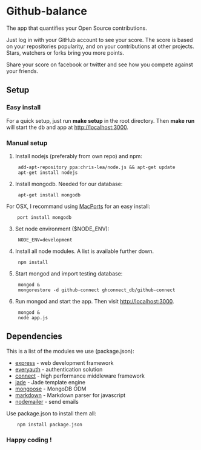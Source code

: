 # Github-balance

The app that quantifies your Open Source contributions.

Just log in with your GitHub account to see your score. The score is based on your repositories popularity, and on your contributions at other projects. Stars, watchers or forks bring you more points.

Share your score on facebook or twitter and see how you compete against your friends.


## Setup

### Easy install
For a quick setup, just run **make setup** in the root directory.
Then **make run** will start the db and app at
[http://localhost:3000](http://localhost:3000).

### Manual setup
1. Install nodejs (preferably from own repo) and npm:

        add-apt-repository ppa:chris-lea/node.js && apt-get update
        apt-get install nodejs

2. Install mongodb. Needed for our database:

        apt-get install mongodb

  For OSX, I recommand using [MacPorts](http://www.macports.org/) for an easy install:
  
        port install mongodb

3. Set node environment ($NODE_ENV):

        NODE_ENV=development

4. Install all node modules. A list is available further down.

        npm install

5. Start mongod and import testing database:

        mongod &
        mongorestore -d github-connect ghconnect_db/github-connect

6. Run mongod and start the app. Then visit [http://localhost:3000](http://localhost:3000).

        mongod &
        node app.js


## Dependencies
This is a list of the modules we use (package.json):

* [express](https://www.npmjs.org/package/express) - web development framework
* [everyauth](https://www.npmjs.org/package/everyauth) - authentication solution
* [connect](https://www.npmjs.org/package/connect) - high performance middleware framework
* [jade](https://www.npmjs.org/package/jade) - Jade template engine
* [mongoose](https://www.npmjs.org/package/mongoose) - MongoDB ODM
* [markdown](https://www.npmjs.org/package/markdown) - Markdown parser for javascript
* [nodemailer](https://www.npmjs.org/package/nodemailer) - send emails


Use package.json to install them all:
  
        npm install package.json


### Happy coding !
